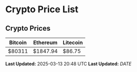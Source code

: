# Crypto Price List

## Crypto Prices
| Bitcoin | Ethereum | Litecoin |
| ------- | -------- | -------- |
| $80311 | $1847.94 | $86.75 |
**Last Updated:** 2025-03-13 20:48 UTC
**Last Updated:** $DATE$
